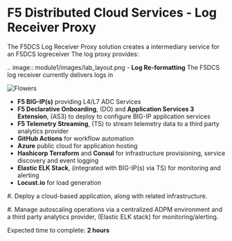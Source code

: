 F5 Distributed Cloud Services - Log Receiver Proxy
============================================================================

The F5DCS Log Receiver Proxy solution creates a intermediary service for an F5DCS logreceiver The log proxy provides:

   .. image:: module1/images/lab_layout.png
    - **Log Re-formatting** The F5DCS log receiver currently delivers logs in 

<img src="images/lab_setup.png" alt="Flowers">


   
   - **F5 BIG-IP(s)** providing L4/L7 ADC Services
   - **F5 Declarative Onboarding**, (DO) and **Application Services 3 Extension**, (AS3) to deploy to configure BIG-IP application services
   - **F5 Telemetry Streaming**, (TS) to stream telemetry data to a third party analytics provider
   - **GitHub Actions** for workflow automation 
   - **Azure** public cloud for application hosting
   - **Hashicorp Terraform** and **Consul** for infrastructure provisioning, service discovery and event logging
   - **Elastic ELK Stack**, (integrated with BIG-IP(s) via TS) for monitoring and alerting
   - **Locust.io** for load generation

#. Deploy a cloud-based application, along with related infrastructure. 

#. Manage autoscaling operations via a centralized ADPM environment and a third party analytics provider, (Elastic ELK stack) for
   monitoring/alerting.

Expected time to complete: **2 hours**

